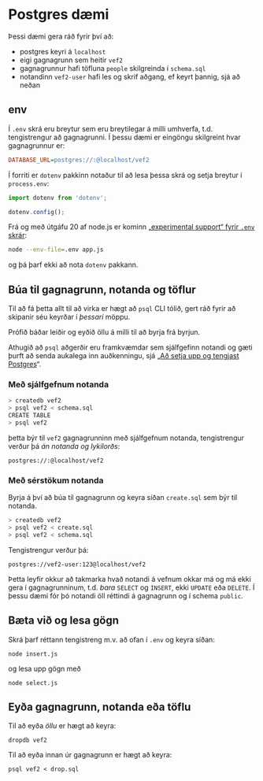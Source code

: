 # Postgres dæmi

Þessi dæmi gera ráð fyrir því að:

* postgres keyri á `localhost`
* eigi gagnagrunn sem heitir `vef2`
* gagnagrunnur hafi töfluna `people` skilgreinda í `schema.sql`
* notandinn `vef2-user` hafi les og skrif aðgang, ef keyrt þannig, sjá að neðan

## env

Í `.env` skrá eru breytur sem eru breytilegar á milli umhverfa, t.d. tengistrengur að gagnagrunni. Í þessu dæmi er eingöngu skilgreint hvar gagnagrunnur er:

```ini
DATABASE_URL=postgres://:@localhost/vef2
```

Í forriti er `dotenv` pakkinn notaður til að lesa þessa skrá og setja breytur í `process.env`:

```javascript
import dotenv from 'dotenv';

dotenv.config();
```

Frá og með útgáfu 20 af node.js er kominn [„experimental support“ fyrir `.env` skrár](https://nodejs.org/en/learn/command-line/how-to-read-environment-variables-from-nodejs):

```bash
node --env-file=.env app.js
```

og þá þarf ekki að nota `dotenv` pakkann.

## Búa til gagnagrunn, notanda og töflur

Til að fá þetta allt til að virka er hægt að `psql` CLI tólið, gert ráð fyrir að skipanir séu keyrðar í _þessari_ möppu.

Prófið báðar leiðir og eyðið öllu á milli til að byrja frá byrjun.

Athugið að `psql` aðgerðir eru framkvæmdar sem sjálfgefinn notandi og gæti þurft að senda aukalega inn auðkenningu, sjá „[Að setja upp og tengjast Postgres](../postgres-tenging.md)“.

### Með sjálfgefnum notanda

```bash
> createdb vef2
> psql vef2 < schema.sql
CREATE TABLE
> psql vef2
```

þetta býr til `vef2` gagnagrunninn með sjálfgefnum notanda, tengistrengur verður þá _án notanda og lykilorðs_:

`postgres://:@localhost/vef2`

### Með sérstökum notanda

Byrja á því að búa til gagnagrunn og keyra síðan `create.sql` sem býr til notanda.

```bash
> createdb vef2
> psql vef2 < create.sql
> psql vef2 < schema.sql
```

Tengistrengur verður þá:

`postgres://vef2-user:123@localhost/vef2`

Þetta leyfir okkur að takmarka hvað notandi á vefnum okkar má og má ekki gera í gagnagrunninum, t.d. _bara_ `SELECT` og `INSERT`, ekki `UPDATE` eða `DELETE`. Í þessu dæmi fór þó notandi öll réttindi á gagnagrunn og í schema `public`.

## Bæta við og lesa gögn

Skrá þarf réttann tengistreng m.v. að ofan í `.env` og keyra síðan:

`node insert.js`

og lesa upp gögn með

`node select.js`

## Eyða gagnagrunn, notanda eða töflu

Til að eyða _öllu_ er hægt að keyra:

`dropdb vef2`

Til að eyða innan úr gagnagrunn er hægt að keyra:

`psql vef2 < drop.sql`
